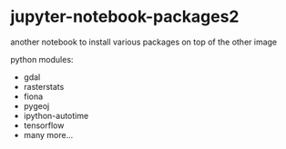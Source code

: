 # jupyter-notebook-packages2

another notebook to install various packages on top of the other image

python modules:
* gdal
* rasterstats
* fiona
* pygeoj
* ipython-autotime
* tensorflow
* many more...


